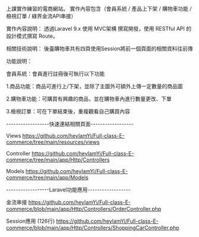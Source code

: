 上課實作練習的電商網站。
實作內容包含（會員系統 / 產品上下架 / 購物車功能 / 檢視訂單 / 綠界金流API串接）

實作內容說明：
透過Laravel 9.x 使用 MVC架構 撰寫開發，使用 RESTful API 的設計模式撰寫 Route。
<!-- 使用Middleware 以防止沒有登入的人隨意更動商品內容，或透過連結的方式對商品資訊進行更改。
 -->

相關技術說明：
後臺購物車共有四頁使用Session將前一個頁面的相關資料往前傳


功能說明：

會員系統：會員進行註冊後可執行以下功能

1.商品功能：商品可進行上/下架，並除了主圖外可額外上傳一定數量的商品圖

2.購物車功能：可購買有興趣的商品，並在購物車內進行數量更改、下單

3.檢視訂單：可在下單結束後，重複觀看自己購買內容


------------------快速連結相關頁面------------------

Views 
https://github.com/heyIamYi/Full-class-E-commerce/tree/main/resources/views

Controller
https://github.com/heyIamYi/Full-class-E-commerce/tree/main/app/Http/Controllers

Models
https://github.com/heyIamYi/Full-class-E-commerce/tree/main/app/Models


------------------Laravel功能應用------------------

金流串接
https://github.com/heyIamYi/Full-class-E-commerce/blob/main/app/Http/Controllers/OrderController.php

Session應用 (126行)
https://github.com/heyIamYi/Full-class-E-commerce/blob/main/app/Http/Controllers/ShoppingCarController.php


